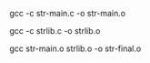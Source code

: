 gcc -c str-main.c -o str-main.o

gcc -c strlib.c -o strlib.o

gcc str-main.o strlib.o -o str-final.o
